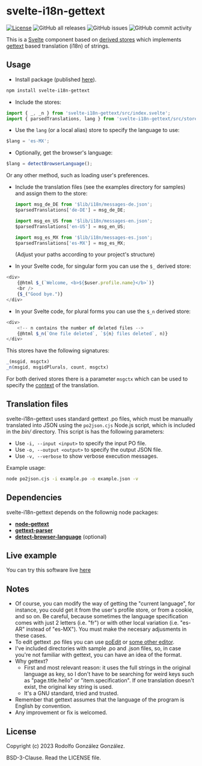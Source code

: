 # svelte-i18n-gettext

[![License](https://img.shields.io/badge/License-BSD_3--Clause-blue.svg)](https://opensource.org/licenses/BSD-3-Clause)
![GitHub all releases](https://img.shields.io/github/downloads/rgglez/svelte-i18n-gettext/total) 
![GitHub issues](https://img.shields.io/github/issues/rgglez/svelte-i18n-gettext) 
![GitHub commit activity](https://img.shields.io/github/commit-activity/y/rgglez/svelte-i18n-gettext)

This is a [Svelte](https://svelte.dev/) component based on [derived stores](https://learn.svelte.dev/tutorial/derived-stores) which implements [gettext](https://www.gnu.org/software/gettext/) based translation (i18n) of strings.

## Usage

* Install package (published [here](https://www.npmjs.com/package/svelte-i18n-gettext)).

```bash
npm install svelte-i18n-gettext
```

* Include the stores:

```javascript
import { _, _n } from 'svelte-i18n-gettext/src/index.svelte';
import { parsedTranslations, lang } from 'svelte-i18n-gettext/src/store.js';
```

  * Use the `lang` (or a local alias) store to specify the language to use:

  ```javascript
  $lang = 'es-MX';
  ```

  * Optionally, get the browser's language:

  ```javascript
  $lang = detectBrowserLanguage();	
  ```

  Or any other method, such as loading user's preferences.

* Include the translation files (see the examples directory for samples) and assign them to the store:

  ```javascript
  import msg_de_DE from '$lib/i18n/messages-de.json';
  $parsedTranslations['de-DE'] = msg_de_DE;
  
  import msg_en_US from '$lib/i18n/messages-en.json';
  $parsedTranslations['en-US'] = msg_en_US;
  
  import msg_es_MX from '$lib/i18n/messages-es.json';
  $parsedTranslations['es-MX'] = msg_es_MX;	
  ```

  (Adjust your paths according to your project's structure)

* In your Svelte code, for singular form you can use the `$_` derived store:

```javascript
<div>
    {@html $_(`Welcome, <b>${$user.profile.name}</b>`)}
    <br />
    {$_("Good bye.")}
</div>
```

* In your Svelte code, for plural forms you can use the `$_n` derived store:

```javascript
<div>
    <!-- n contains the number of deleted files -->
    {@html $_n(`One file deleted`, `${n} files deleted`, n)}
</div>
```

This stores have the following signatures:

```javascript
_(msgid, msgctx)
_n(msgid, msgidPlurals, count, msgctx)
```

For both derived stores there is a parameter `msgctx` which can be used to specify the [context](https://www.gnu.org/software/gettext/manual/html_node/Contexts.html) of the translation.

## Translation files

svelte-i18n-gettext uses standard gettext .po files, which must be manually translated into JSON using the `po2json.cjs` Node.js script, which is included in the *bin/* directory. This script is has the following parameters:

* Use `-i, --input <input>` to specify the input PO file.
* Use `-o, --output <output>` to specify the output JSON file.
* Use `-v, --verbose` to show verbose execution messages.

Example usage:

```bash
node po2json.cjs -i example.po -o example.json -v
```

## Dependencies

svelte-i18n-gettext depends on the follownig node packages:

* **[node-gettext](https://www.npmjs.com/package/node-gettext)**
* **[gettext-parser](https://www.npmjs.com/package/gettext-parser)**
* **[detect-browser-language](https://www.npmjs.com/package/detect-browser-language)** (optional)

## Live example

You can try this software live [here](https://codesandbox.io/s/gn6t3z) 

## Notes

* Of course, you can modify the way of getting the "current language", for instance, you could get it from the user's profile store, or from a cookie, and so on. Be careful, because sometimes the language specification comes with just 2 letters (i.e. "fr") or with other local variation (i.e. "es-AR" instead of "es-MX"). You must make the necesary adjusments in these cases.
* To edit gettext .po files you can use [poEdit](https://poedit.net/) or [some other editor](https://alternativeto.net/software/poedit/).
* I've included directories with sample .po and .json files, so, in case you're not familiar with gettext, you can have an idea of the format.
* Why gettext? 
  * First and most relevant reason: it uses the full strings in the original language as key, so I don't have to be searching for weird keys such as "page.title.hello" or "item.specification". If one translation doesn't exist, the original key string is used.
  * It's a GNU standard, tried and trusted.
* Remember that gettext assumes that the language of the program is English by convention.
* Any improvement or fix is welcomed.

 ## License
 
 Copyright (c) 2023 Rodolfo González González.
 
 BSD-3-Clause. Read the LICENSE file.
